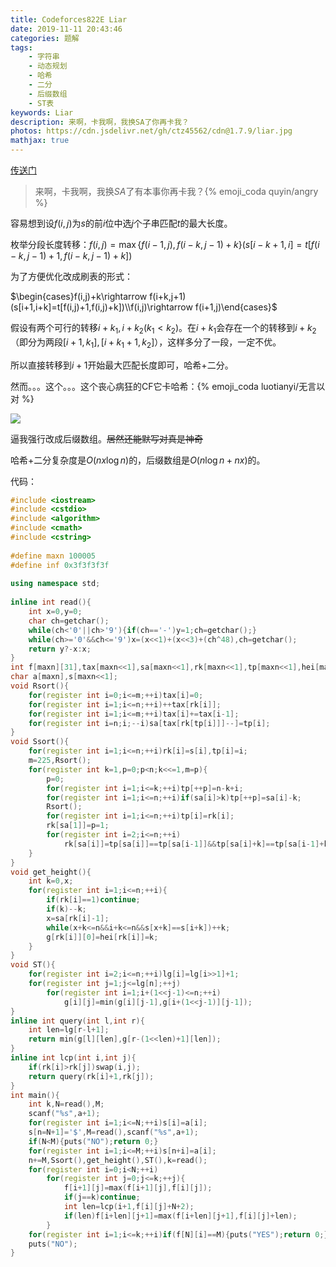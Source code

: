 ```yaml
---
title: Codeforces822E Liar
date: 2019-11-11 20:43:46
categories: 题解
tags:
    - 字符串
    - 动态规划
    - 哈希
    - 二分
    - 后缀数组
    - ST表
keywords: Liar
description: 来啊，卡我啊，我换SA了你再卡我？
photos: https://cdn.jsdelivr.net/gh/ctz45562/cdn@1.7.9/liar.jpg
mathjax: true
---
```


[传送门](https://www.luogu.org/problem/CF822E)

> 来啊，卡我啊，我换$SA$了有本事你再卡我？{% emoji_coda quyin/angry %}

<!--more-->

容易想到设$f(i,j)$为$s$的前$i$位中选$j$个子串匹配$t$的最大长度。

枚举分段长度转移：$f(i,j)=\max\{f(i-1,j),f(i-k,j-1)+k\}(s[i-k+1,i]=t[f(i-k,j-1)+1,f(i-k,j-1)+k])$

为了方便优化改成刷表的形式：

$\begin{cases}f(i,j)+k\rightarrow f(i+k,j+1)(s[i+1,i+k]=t[f(i,j)+1,f(i,j)+k])\\f(i,j)\rightarrow f(i+1,j)\end{cases}$

假设有两个可行的转移$i+k_1,i+k_2(k_1<k_2)$。在$i+k_1$会存在一个的转移到$i+k_2$（即分为两段$[i+1,k_1],[i+k_1+1,k_2]$），这样多分了一段，一定不优。

所以直接转移到$i+1$开始最大匹配长度即可，哈希+二分。

然而。。。这个。。。这个丧心病狂的CF它卡哈希：{% emoji_coda luotianyi/无言以对 %}

![](\images\liar-1.png)


逼我强行改成后缀数组。~~居然还能默写对真是神奇~~

哈希+二分复杂度是$O(nx\log n)$的，后缀数组是$O(n\log n+nx)$的。

代码：
``` cpp
#include <iostream>
#include <cstdio>
#include <algorithm>
#include <cmath>
#include <cstring>
 
#define maxn 100005
#define inf 0x3f3f3f3f
 
using namespace std;
 
inline int read(){
	int x=0,y=0;
	char ch=getchar();
	while(ch<'0'||ch>'9'){if(ch=='-')y=1;ch=getchar();}
	while(ch>='0'&&ch<='9')x=(x<<1)+(x<<3)+(ch^48),ch=getchar();
	return y?-x:x;
}
int f[maxn][31],tax[maxn<<1],sa[maxn<<1],rk[maxn<<1],tp[maxn<<1],hei[maxn<<1],g[maxn<<1][21],lg[maxn<<1],m,n;
char a[maxn],s[maxn<<1];
void Rsort(){
	for(register int i=0;i<=m;++i)tax[i]=0;
	for(register int i=1;i<=n;++i)++tax[rk[i]];
	for(register int i=1;i<=m;++i)tax[i]+=tax[i-1];
	for(register int i=n;i;--i)sa[tax[rk[tp[i]]]--]=tp[i];
}
void Ssort(){
	for(register int i=1;i<=n;++i)rk[i]=s[i],tp[i]=i;
	m=225,Rsort();
	for(register int k=1,p=0;p<n;k<<=1,m=p){
		p=0;
		for(register int i=1;i<=k;++i)tp[++p]=n-k+i;
		for(register int i=1;i<=n;++i)if(sa[i]>k)tp[++p]=sa[i]-k;
		Rsort();
		for(register int i=1;i<=n;++i)tp[i]=rk[i];
		rk[sa[1]]=p=1;
		for(register int i=2;i<=n;++i)
			rk[sa[i]]=tp[sa[i]]==tp[sa[i-1]]&&tp[sa[i]+k]==tp[sa[i-1]+k]?p:++p;
	}
}
void get_height(){
	int k=0,x;
	for(register int i=1;i<=n;++i){
		if(rk[i]==1)continue;
		if(k)--k;
		x=sa[rk[i]-1];
		while(x+k<=n&&i+k<=n&&s[x+k]==s[i+k])++k;
		g[rk[i]][0]=hei[rk[i]]=k;
	}
}
void ST(){
	for(register int i=2;i<=n;++i)lg[i]=lg[i>>1]+1;
	for(register int j=1;j<=lg[n];++j)
		for(register int i=1;i+(1<<j-1)<=n;++i)
			g[i][j]=min(g[i][j-1],g[i+(1<<j-1)][j-1]);
}
inline int query(int l,int r){
	int len=lg[r-l+1];
	return min(g[l][len],g[r-(1<<len)+1][len]);
}
inline int lcp(int i,int j){
	if(rk[i]>rk[j])swap(i,j);
	return query(rk[i]+1,rk[j]);
}
int main(){
	int k,N=read(),M;
	scanf("%s",a+1);
	for(register int i=1;i<=N;++i)s[i]=a[i];
	s[n=N+1]='$',M=read(),scanf("%s",a+1);
	if(N<M){puts("NO");return 0;}
	for(register int i=1;i<=M;++i)s[n+i]=a[i];
	n+=M,Ssort(),get_height(),ST(),k=read();
	for(register int i=0;i<N;++i)
		for(register int j=0;j<=k;++j){
			f[i+1][j]=max(f[i+1][j],f[i][j]);
			if(j==k)continue;
			int len=lcp(i+1,f[i][j]+N+2);
			if(len)f[i+len][j+1]=max(f[i+len][j+1],f[i][j]+len);
		}
	for(register int i=1;i<=k;++i)if(f[N][i]==M){puts("YES");return 0;}
	puts("NO");
}
```
